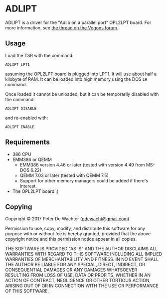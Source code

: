 # ADLIPT

ADLIPT is a driver for the "Adlib on a parallel port" OPL2LPT board.
For more information, see [the thread on the Vogons forum][1].

[1]: https://www.vogons.org/viewtopic.php?f=62&t=55105

## Usage

Load the TSR with the command:

    ADLIPT LPT1

assuming the OPL2LPT board is plugged into LPT1. It will use about
half a kilobyte of RAM. It can be loaded into high memory using the
DOS `LH` command.

Once loaded it cannot be unloaded, but it can be temporarily disabled
with the command:

    ADLIPT DISABLE

and re-enabled with:

    ADLIPT ENABLE

## Requirements

- 386 CPU
- EMM386 or QEMM
    - EMM386 version 4.46 or later (tested with version 4.49 from
      MS-DOS 6.22)
    - QEMM 7.03 or later (tested with QEMM 7.5)
    - Support for other memory managers could be added if there's
      interest.
- The OPL2LPT board ;)

## Copying

Copyright © 2017 Peter De Wachter (pdewacht@gmail.com)

Permission to use, copy, modify, and distribute this software for any
purpose with or without fee is hereby granted, provided that the above
copyright notice and this permission notice appear in all copies.

THE SOFTWARE IS PROVIDED "AS IS" AND THE AUTHOR DISCLAIMS ALL
WARRANTIES WITH REGARD TO THIS SOFTWARE INCLUDING ALL IMPLIED
WARRANTIES OF MERCHANTABILITY AND FITNESS. IN NO EVENT SHALL THE
AUTHOR BE LIABLE FOR ANY SPECIAL, DIRECT, INDIRECT, OR CONSEQUENTIAL
DAMAGES OR ANY DAMAGES WHATSOEVER RESULTING FROM LOSS OF USE, DATA OR
PROFITS, WHETHER IN AN ACTION OF CONTRACT, NEGLIGENCE OR OTHER
TORTIOUS ACTION, ARISING OUT OF OR IN CONNECTION WITH THE USE OR
PERFORMANCE OF THIS SOFTWARE.
